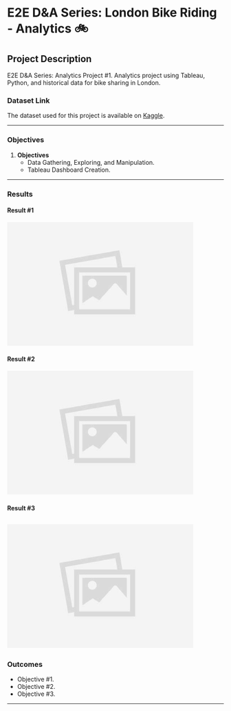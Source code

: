 # E2E D&A Series: London Bike Riding - Analytics 🚲

## Project Description
E2E D&amp;A Series: Analytics Project #1. Analytics project using Tableau, Python, and historical data for bike sharing in London.

### Dataset Link
The dataset used for this project is available on [Kaggle](https://www.kaggle.com/datasets/hmavrodiev/london-bike-sharing-dataset).

---

### Objectives

1. **Objectives**
   - Data Gathering, Exploring, and Manipulation.
   - Tableau Dashboard Creation.

---

### Results

#### Result #1
![Result](./assets/placeholder.jpeg)

#### Result #2
![Result](./assets/placeholder.jpeg)

#### Result #3
![Result](./assets/placeholder.jpeg)
---

### Outcomes
- Objective #1.
- Objective #2.
- Objective #3.
---